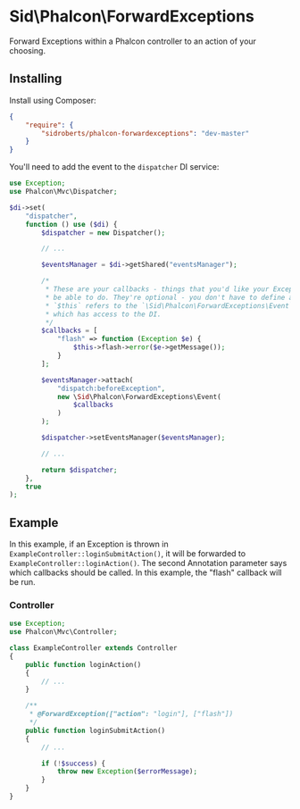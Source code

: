 Sid\Phalcon\ForwardExceptions
=============================

Forward Exceptions within a Phalcon controller to an action of your choosing.



## Installing ##

Install using Composer:

```json
{
    "require": {
        "sidroberts/phalcon-forwardexceptions": "dev-master"
    }
}
```

You'll need to add the event to the `dispatcher` DI service:

```php
use Exception;
use Phalcon\Mvc\Dispatcher;

$di->set(
    "dispatcher",
    function () use ($di) {
        $dispatcher = new Dispatcher();

        // ...

        $eventsManager = $di->getShared("eventsManager");

        /*
         * These are your callbacks - things that you'd like your Exception to
         * be able to do. They're optional - you don't have to define any.
         * `$this` refers to the `\Sid\Phalcon\ForwardExceptions\Event` class
         * which has access to the DI.
         */
        $callbacks = [
            "flash" => function (Exception $e) {
                $this->flash->error($e->getMessage());
            }
        ];

        $eventsManager->attach(
            "dispatch:beforeException",
            new \Sid\Phalcon\ForwardExceptions\Event(
                $callbacks
            )
        );

        $dispatcher->setEventsManager($eventsManager);

        // ...

        return $dispatcher;
    },
    true
);
```



## Example ##

In this example, if an Exception is thrown in `ExampleController::loginSubmitAction()`, it will be forwarded to `ExampleController::loginAction()`. The second Annotation parameter says which callbacks should be called. In this example, the "flash" callback will be run.

### Controller ###

```php
use Exception;
use Phalcon\Mvc\Controller;

class ExampleController extends Controller
{
    public function loginAction()
    {
        // ...
    }

    /**
     * @ForwardException(["action": "login"], ["flash"])
     */
    public function loginSubmitAction()
    {
        // ...

        if (!$success) {
            throw new Exception($errorMessage);
        }
    }
}
```
